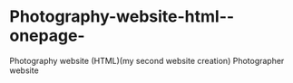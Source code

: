 # Photography-website-html--onepage-
Photography website (HTML)(my second website creation)
Photographer website 
